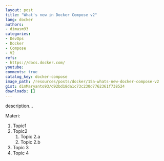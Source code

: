 ```yaml
---
layout: post
title: "What's new in Docker Compose v2"
lang: docker
authors:
- dimasm93
categories:
- DevOps
- Docker
- Compose
- V2
refs: 
- https://docs.docker.com/
youtube: 
comments: true
catalog_key: docker-compose
image_path: /resources/posts/docker/15a-whats-new-docker-compose-v2
gist: dimMaryanto93/d92bd18da1c73c230d7762361f738524
downloads: []
---
```



description...

<!--more-->

Materi: 

1. Topic1
2. Topic2
    1. Topic 2.a
    2. Topic 2.b
3. Topic 3
4. Topic 4